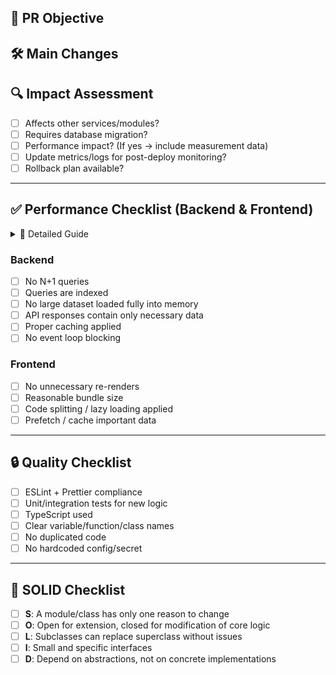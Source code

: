 ## 📌 PR Objective
<!-- Briefly describe the reason and goal of this PR -->

## 🛠️ Main Changes
<!-- List the main changes (API, logic, UI, database, etc.) -->

## 🔍 Impact Assessment
- [ ] Affects other services/modules?  
- [ ] Requires database migration?  
- [ ] Performance impact? (If yes → include measurement data)  
- [ ] Update metrics/logs for post-deploy monitoring?  
- [ ] Rollback plan available?  

---

## ✅ Performance Checklist (Backend & Frontend)

<details>
<summary>📖 Detailed Guide</summary>

### Backend
1. **No N+1 queries**  
   - *Problem*: Repeated queries for related data → slow performance.  
   - *Check*: Enable SQL logs/profiler, use JOIN or `IN` queries.
2. **Queries are indexed**  
   - *Problem*: No index → DB full scan.  
   - *Check*: Use `EXPLAIN` query, add index if needed.
3. **No loading large datasets entirely into memory**  
   - *Problem*: Causes out-of-memory issues.  
   - *Check*: Always use LIMIT + pagination or streaming.
4. **API responses contain no extra data**  
   - *Problem*: Wastes bandwidth, increases parsing time.  
   - *Check*: Select only necessary fields.
5. **Proper caching applied**  
   - *Problem*: Repeated queries/APIs waste CPU/DB resources.  
   - *Check*: Use Redis/memory cache, HTTP cache headers.
6. **No event loop blocking**  
   - *Problem*: Node.js is single-threaded → sync code blocks other requests.  
   - *Check*: Avoid sync I/O, use worker threads if necessary.

### Frontend
1. **No unnecessary re-renders**  
   - *Problem*: Frequent React re-renders waste CPU.  
   - *Check*: Use React DevTools Profiler, optimize with `memo`, `useMemo`, `useCallback`.
2. **Reasonable bundle size**  
   - *Problem*: Large bundle → higher TTFB, TTI.  
   - *Check*: Webpack Bundle Analyzer/Vite Visualizer, optimize imports.
3. **Code splitting / lazy loading**  
   - *Problem*: Loading all JS upfront even if unused.  
   - *Check*: Use dynamic imports, `React.lazy`.
4. **Prefetch / cache important data**  
   - *Problem*: Slow loading of critical data → poor UX.  
   - *Check*: Prefetch APIs, cache with localStorage/IndexedDB/SWR.

</details>

### Backend
- [ ] No N+1 queries  
- [ ] Queries are indexed  
- [ ] No large dataset loaded fully into memory  
- [ ] API responses contain only necessary data  
- [ ] Proper caching applied  
- [ ] No event loop blocking  

### Frontend
- [ ] No unnecessary re-renders  
- [ ] Reasonable bundle size  
- [ ] Code splitting / lazy loading applied  
- [ ] Prefetch / cache important data  

---

## 🔒 Quality Checklist
- [ ] ESLint + Prettier compliance  
- [ ] Unit/integration tests for new logic  
- [ ] TypeScript used  
- [ ] Clear variable/function/class names  
- [ ] No duplicated code  
- [ ] No hardcoded config/secret  

---

## 📐 SOLID Checklist
- [ ] **S**: A module/class has only one reason to change  
- [ ] **O**: Open for extension, closed for modification of core logic  
- [ ] **L**: Subclasses can replace superclass without issues  
- [ ] **I**: Small and specific interfaces  
- [ ] **D**: Depend on abstractions, not on concrete implementations  
